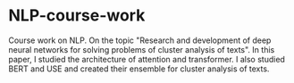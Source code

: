 # NLP-course-work
Course work on NLP. On the topic "Research and development of deep neural networks for solving problems of cluster analysis of texts".
In this paper, I studied the architecture of attention and transformer. I also studied BERT and USE and created their ensemble for cluster analysis of texts.
